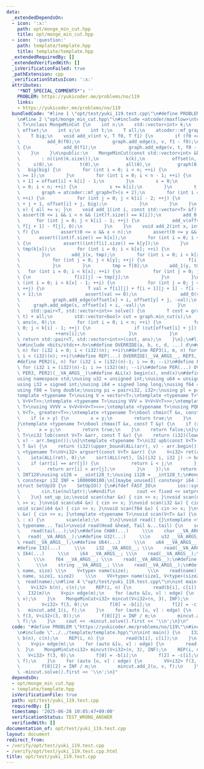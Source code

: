 ```yaml
---
data:
  _extendedDependsOn:
  - icon: ':x:'
    path: opt/monge_min_cut.hpp
    title: opt/monge_min_cut.hpp
  - icon: ':question:'
    path: template/template.hpp
    title: template/template.hpp
  _extendedRequiredBy: []
  _extendedVerifiedWith: []
  _isVerificationFailed: true
  _pathExtension: cpp
  _verificationStatusIcon: ':x:'
  attributes:
    '*NOT_SPECIAL_COMMENTS*': ''
    PROBLEM: https://yukicoder.me/problems/no/119
    links:
    - https://yukicoder.me/problems/no/119
  bundledCode: "#line 1 \"opt/test/yuki_119.test.cpp\"\n#define PROBLEM \"https://yukicoder.me/problems/no/119\"\
    \n#line 2 \"opt/monge_min_cut.hpp\"\n#include <atcoder/maxflow>\ntemplate <typename\
    \ T>\nclass MongeMinCut {\n    int n;\n    std::vector<int> k;\n    std::vector<int>\
    \ offset;\n    int s;\n    int t;\n    T all;\n    atcoder::mf_graph<T> graph;\n\
    \    T big;\n    void add_v(int v, T f0, T f1) {\n        if (f0 <= f1) {\n  \
    \          add_0(f0);\n            graph.add_edge(s, v, f1 - f0);\n        } else\
    \ {\n            add_0(f1);\n            graph.add_edge(v, t, f0 - f1);\n    \
    \    }\n    }\n\npublic:\n    MongeMinCut(const std::vector<int> &k, T big)\n\
    \        : n((int)k.size()),\n          k(k),\n          offset(n, 0),\n     \
    \     s(0),\n          t(0),\n          all(0),\n          graph(0),\n       \
    \   big(big) {\n        for (int i = 0; i < n; ++i) {\n            assert(k[i]\
    \ >= 1);\n        }\n        for (int i = 0; i < n - 1; ++i) {\n            offset[i\
    \ + 1] = offset[i] + k[i] - 1;\n        }\n        s = 0;\n        for (int i\
    \ = 0; i < n; ++i) {\n            s += k[i];\n        }\n        t = s + 1;\n\
    \        graph = atcoder::mf_graph<T>(s + 2);\n        for (int i = 0; i < n;\
    \ ++i) {\n            for (int j = 0; j < k[i] - 2; ++j) {\n                graph.add_edge(offset[i]\
    \ + j + 1, offset[i] + j, big);\n            }\n        }\n    }\n    void add_0(T\
    \ v) { all += v; }\n    void add_1(int i, const std::vector<T> &f) {\n       \
    \ assert(0 <= i && i < n && (int)f.size() == k[i]);\n        add_0(f[0]);\n  \
    \      for (int j = 0; j < k[i] - 1; ++j) {\n            add_v(offset[i] + j,\
    \ f[j + 1] - f[j], 0);\n        }\n    }\n    void add_2(int x, int y, std::vector<std::vector<T>>\
    \ f) {\n        assert(0 <= x && x < n);\n        assert(0 <= y && y < n);\n \
    \       assert((int)f.size() == k[x]);\n        for (int i = 0; i < k[x]; ++i)\
    \ {\n            assert((int)f[i].size() == k[y]);\n        }\n        std::vector<T>\
    \ tmp(k[x]);\n        for (int i = 0; i < k[x]; ++i) {\n            tmp[i] = f[i][0];\n\
    \        }\n        add_1(x, tmp);\n        for (int i = 0; i < k[x]; ++i) {\n\
    \            for (int j = 0; j < k[y]; ++j) {\n                f[i][j] -= tmp[i];\n\
    \            }\n        }\n        tmp = f[0];\n        add_1(y, tmp);\n     \
    \   for (int i = 0; i < k[x]; ++i) {\n            for (int j = 0; j < k[y]; ++j)\
    \ {\n                f[i][j] -= tmp[j];\n            }\n        }\n        for\
    \ (int i = 0; i < k[x] - 1; ++i) {\n            for (int j = 0; j < k[y] - 1;\
    \ ++j) {\n                T val = f[i][j] + f[i + 1][j + 1] - f[i + 1][j] - f[i][j\
    \ + 1];\n                assert(val <= 0);\n                add_0(val);\n    \
    \            graph.add_edge(offset[x] + i, offset[y] + j, -val);\n           \
    \     graph.add_edge(s, offset[x] + i, -val);\n            }\n        }\n    }\n\
    \    std::pair<T, std::vector<int>> solve() {\n        T cost = graph.flow(s,\
    \ t) + all;\n        std::vector<bool> cut = graph.min_cut(s);\n        std::vector<int>\
    \ ans(n, 0);\n        for (int i = 0; i < n; ++i) {\n            for (int j =\
    \ 0; j < k[i] - 1; ++j) {\n                if (cut[offset[i] + j]) {\n       \
    \             ++ans[i];\n                }\n            }\n        }\n       \
    \ return std::pair<T, std::vector<int>>(cost, ans);\n    }\n};\n#line 2 \"template/template.hpp\"\
    \n#include <bits/stdc++.h>\n#define OVERRIDE(a, b, c, d, ...) d\n#define REP2(i,\
    \ n) for (i32 i = 0; i < (i32)(n); ++i)\n#define REP3(i, m, n) for (i32 i = (i32)(m);\
    \ i < (i32)(n); ++i)\n#define REP(...) OVERRIDE(__VA_ARGS__, REP3, REP2)(__VA_ARGS__)\n\
    #define PER2(i, n) for (i32 i = (i32)(n)-1; i >= 0; --i)\n#define PER3(i, m, n)\
    \ for (i32 i = (i32)(n)-1; i >= (i32)(m); --i)\n#define PER(...) OVERRIDE(__VA_ARGS__,\
    \ PER3, PER2)(__VA_ARGS__)\n#define ALL(x) begin(x), end(x)\n#define LEN(x) (i32)(x.size())\n\
    using namespace std;\nusing u32 = unsigned int;\nusing u64 = unsigned long long;\n\
    using i32 = signed int;\nusing i64 = signed long long;\nusing f64 = double;\n\
    using f80 = long double;\nusing pi = pair<i32, i32>;\nusing pl = pair<i64, i64>;\n\
    template <typename T>\nusing V = vector<T>;\ntemplate <typename T>\nusing VV =\
    \ V<V<T>>;\ntemplate <typename T>\nusing VVV = V<V<V<T>>>;\ntemplate <typename\
    \ T>\nusing VVVV = V<V<V<V<T>>>>;\ntemplate <typename T>\nusing PQR = priority_queue<T,\
    \ V<T>, greater<T>>;\ntemplate <typename T>\nbool chmin(T &x, const T &y) {\n\
    \    if (x > y) {\n        x = y;\n        return true;\n    }\n    return false;\n\
    }\ntemplate <typename T>\nbool chmax(T &x, const T &y) {\n    if (x < y) {\n \
    \       x = y;\n        return true;\n    }\n    return false;\n}\ntemplate <typename\
    \ T>\ni32 lob(const V<T> &arr, const T &v) {\n    return (i32)(lower_bound(ALL(arr),\
    \ v) - arr.begin());\n}\ntemplate <typename T>\ni32 upb(const V<T> &arr, const\
    \ T &v) {\n    return (i32)(upper_bound(ALL(arr), v) - arr.begin());\n}\ntemplate\
    \ <typename T>\nV<i32> argsort(const V<T> &arr) {\n    V<i32> ret(arr.size());\n\
    \    iota(ALL(ret), 0);\n    sort(ALL(ret), [&](i32 i, i32 j) -> bool {\n    \
    \    if (arr[i] == arr[j]) {\n            return i < j;\n        } else {\n  \
    \          return arr[i] < arr[j];\n        }\n    });\n    return ret;\n}\n#ifdef\
    \ INT128\nusing u128 = __uint128_t;\nusing i128 = __int128_t;\n#endif\n[[maybe_unused]]\
    \ constexpr i32 INF = 1000000100;\n[[maybe_unused]] constexpr i64 INF64 = 3000000000000000100;\n\
    struct SetUpIO {\n    SetUpIO() {\n#ifdef FAST_IO\n        ios::sync_with_stdio(false);\n\
    \        cin.tie(nullptr);\n#endif\n        cout << fixed << setprecision(15);\n\
    \    }\n} set_up_io;\nvoid scan(char &x) { cin >> x; }\nvoid scan(u32 &x) { cin\
    \ >> x; }\nvoid scan(u64 &x) { cin >> x; }\nvoid scan(i32 &x) { cin >> x; }\n\
    void scan(i64 &x) { cin >> x; }\nvoid scan(f64 &x) { cin >> x; }\nvoid scan(string\
    \ &x) { cin >> x; }\ntemplate <typename T>\nvoid scan(V<T> &x) {\n    for (T &ele\
    \ : x) {\n        scan(ele);\n    }\n}\nvoid read() {}\ntemplate <typename Head,\
    \ typename... Tail>\nvoid read(Head &head, Tail &...tail) {\n    scan(head);\n\
    \    read(tail...);\n}\n#define CHAR(...)     \\\n    char __VA_ARGS__; \\\n \
    \   read(__VA_ARGS__);\n#define U32(...)     \\\n    u32 __VA_ARGS__; \\\n   \
    \ read(__VA_ARGS__);\n#define U64(...)     \\\n    u64 __VA_ARGS__; \\\n    read(__VA_ARGS__);\n\
    #define I32(...)     \\\n    i32 __VA_ARGS__; \\\n    read(__VA_ARGS__);\n#define\
    \ I64(...)     \\\n    i64 __VA_ARGS__; \\\n    read(__VA_ARGS__);\n#define F64(...)\
    \     \\\n    f64 __VA_ARGS__; \\\n    read(__VA_ARGS__);\n#define STR(...)  \
    \      \\\n    string __VA_ARGS__; \\\n    read(__VA_ARGS__);\n#define VEC(type,\
    \ name, size) \\\n    V<type> name(size);       \\\n    read(name);\n#define VVEC(type,\
    \ name, size1, size2)    \\\n    VV<type> name(size1, V<type>(size2)); \\\n  \
    \  read(name);\n#line 4 \"opt/test/yuki_119.test.cpp\"\n\nint main() {\n    I32(n);\n\
    \    V<i32> b(n), c(n);\n    REP(i, n) {\n        read(b[i], c[i]);\n    }\n \
    \   I32(m)\n    V<pi> edge(m);\n    for (auto &[u, v] : edge) {\n        read(u,\
    \ v);\n    }\n    MongeMinCut<i32> mincut(V<i32>(n, 3), INF);\n    REP(i, n) {\n\
    \        V<i32> f(3, 0);\n        f[0] = -b[i];\n        f[2] = -c[i];\n     \
    \   mincut.add_1(i, f);\n    }\n    for (auto [u, v] : edge) {\n        VV<i32>\
    \ f(3, V<i32>(3, 0));\n        f[0][2] = INF / m;\n        mincut.add_2(u, v,\
    \ f);\n    }\n    cout << -mincut.solve().first << '\\n';\n}\n"
  code: "#define PROBLEM \"https://yukicoder.me/problems/no/119\"\n#include \"../../opt/monge_min_cut.hpp\"\
    \n#include \"../../template/template.hpp\"\n\nint main() {\n    I32(n);\n    V<i32>\
    \ b(n), c(n);\n    REP(i, n) {\n        read(b[i], c[i]);\n    }\n    I32(m)\n\
    \    V<pi> edge(m);\n    for (auto &[u, v] : edge) {\n        read(u, v);\n  \
    \  }\n    MongeMinCut<i32> mincut(V<i32>(n, 3), INF);\n    REP(i, n) {\n     \
    \   V<i32> f(3, 0);\n        f[0] = -b[i];\n        f[2] = -c[i];\n        mincut.add_1(i,\
    \ f);\n    }\n    for (auto [u, v] : edge) {\n        VV<i32> f(3, V<i32>(3, 0));\n\
    \        f[0][2] = INF / m;\n        mincut.add_2(u, v, f);\n    }\n    cout <<\
    \ -mincut.solve().first << '\\n';\n}"
  dependsOn:
  - opt/monge_min_cut.hpp
  - template/template.hpp
  isVerificationFile: true
  path: opt/test/yuki_119.test.cpp
  requiredBy: []
  timestamp: '2025-06-28 10:05:47+09:00'
  verificationStatus: TEST_WRONG_ANSWER
  verifiedWith: []
documentation_of: opt/test/yuki_119.test.cpp
layout: document
redirect_from:
- /verify/opt/test/yuki_119.test.cpp
- /verify/opt/test/yuki_119.test.cpp.html
title: opt/test/yuki_119.test.cpp
---
```

